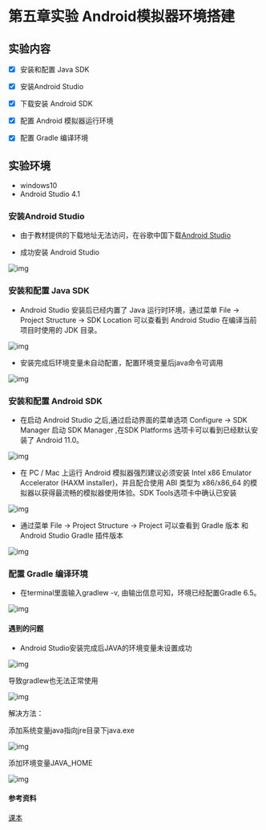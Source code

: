 # 第五章实验 Android模拟器环境搭建

## 实验内容

- [x] 安装和配置 Java SDK

- [x] 安装Android Studio

- [x] 下载安装 Android SDK

- [x] 配置 Android 模拟器运行环境

- [x] 配置 Gradle 编译环境


## 实验环境

- windows10
- Android Studio 4.1

### 安装Android Studio

- 由于教材提供的下载地址无法访问，在谷歌中国下载[Android Studio](https://developer.android.google.cn/studio)

- 成功安装 Android Studio

![img](img/installok.PNG)

### 安装和配置 Java SDK
- Android Studio 安装后已经内置了 Java 运行时环境，通过菜单 File -> Project Structure -> SDK Location 可以查看到 Android Studio 在编译当前项目时使用的 JDK 目录。

![img](img/SDKl.PNG)

- 安装完成后环境变量未自动配置，配置环境变量后java命令可调用

![img](img/java.PNG)

### 安装和配置 Android SDK

- 在启动 Android Studio 之后,通过启动界面的菜单选项 Configure -> SDK Manager 启动 SDK Manager ,在SDK Platforms 选项卡可以看到已经默认安装了 Android 11.0。

![img](img/SDKmanage.PNG)

- 在 PC / Mac 上运行 Android 模拟器强烈建议必须安装 Intel x86 Emulator Accelerator (HAXM installer)，并且配合使用 ABI 类型为 x86/x86_64 的模拟器以获得最流畅的模拟器使用体验。SDK Tools选项卡中确认已安装

![img](img/SDKtool.PNG)

- 通过菜单 File -> Project Structure -> Project 可以查看到 Gradle 版本 和 Android Studio Gradle 插件版本

![img](img/gradlev.PNG)

### 配置 Gradle 编译环境

- 在terminal里面输入gradlew -v, 由输出信息可知，环境已经配置Gradle 6.5。

![img](img/gradlew.PNG)



#### 遇到的问题

- Android Studio安装完成后JAVA的环境变量未设置成功

![img](img/E1.PNG)

导致gradlew也无法正常使用

![img](img/E2.PNG)

解决方法：

添加系统变量java指向jre目录下java.exe

![img](img/solve1.PNG)

添加环境变量JAVA_HOME

![img](img/solve2.PNG)

#### 参考资料

[课本](https://c4pr1c3.github.io/cuc-mis/chap0x05/exp.html)